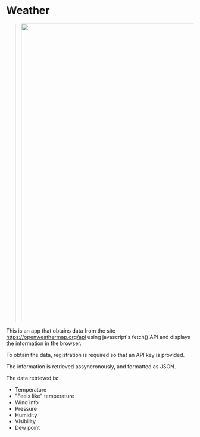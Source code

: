 # Weather

> <img alt="" 
src="https://github.com/anmv921/weather/blob/main/data/Captura%20de%20ecr%C3%A3%202025-01-24%20153729.png" 
width="800px" />

This is an app that obtains data from the site https://openweathermap.org/api 
using javascript's fetch() API and displays the information in the browser.

To obtain the data, registration is required so that an API key is provided.

The information is retrieved assyncronously, and formatted as JSON.

The data retrieved is:

- Temperature
- "Feels like" temperature
- Wind info
- Pressure
- Humidity
- Visibility
- Dew point
